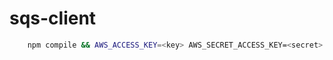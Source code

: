 # sqs-client

```sh
    npm compile && AWS_ACCESS_KEY=<key> AWS_SECRET_ACCESS_KEY=<secret> QUEUE_URL=<Q> npm start
```